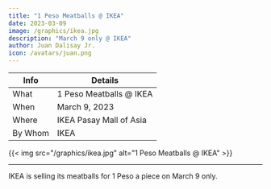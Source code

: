 ```yaml
---
title: "1 Peso Meatballs @ IKEA"
date: 2023-03-09
image: /graphics/ikea.jpg
description: "March 9 only @ IKEA"
author: Juan Dalisay Jr.
icon: /avatars/juan.png
---
```



Info | Details 
--- | ---
What | 1 Peso Meatballs @ IKEA
When | March 9, 2023
Where | IKEA Pasay Mall of Asia 
By Whom | IKEA


{{< img src="/graphics/ikea.jpg" alt="1 Peso Meatballs @ IKEA" >}}

---


IKEA is selling its meatballs for 1 Peso a piece on March 9 only.



